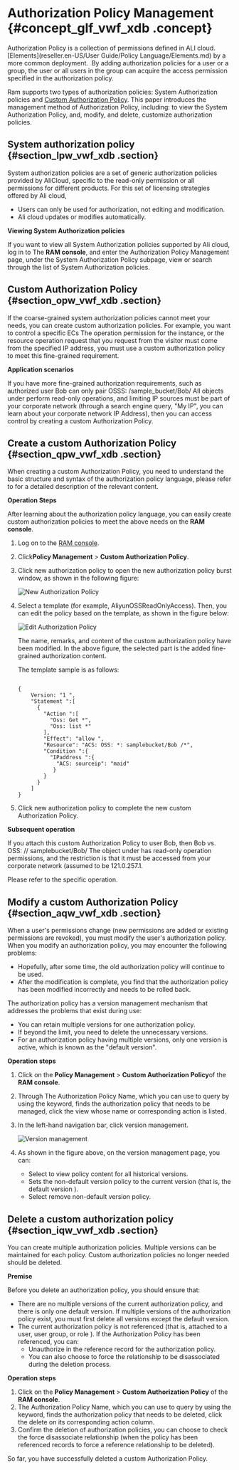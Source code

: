 # Authorization Policy Management {#concept_glf_vwf_xdb .concept}

Authorization Policy is a collection of permissions defined in ALI cloud.[Elements](reseller.en-US/User Guide/Policy Language/Elements.md) by a more common deployment.  By adding authorization policies for a user or a group, the user or all users in the group can acquire the access permission specified in the authorization policy.

Ram supports two types of authorization policies: System Authorization policies and [Custom Authorization Policy](#). This paper introduces the management method of Authorization Policy, including: to view the System Authorization Policy, and, modify, and delete, customize authorization policies.

## System authorization policy {#section_lpw_vwf_xdb .section}

System authorization policies are a set of generic authorization policies provided by AliCloud, specific to the read-only permission or all permissions for different products. For this set of licensing strategies offered by Ali cloud,

-   Users can only be used for authorization, not editing and modification.
-   Ali cloud updates or modifies automatically.

**Viewing System Authorization policies**

If you want to view all System Authorization policies supported by Ali cloud, log in to The **RAM console**, and enter the Authorization Policy Management page, under the System Authorization Policy subpage, view or search through the list of System Authorization policies.

## Custom Authorization Policy {#section_opw_vwf_xdb .section}

If the coarse-grained system authorization policies cannot meet your needs, you can create custom authorization policies. For example, you want to control a specific ECs The operation permission for the instance, or the resource operation request that you request from the visitor must come from the specified IP address, you must use a custom authorization policy to meet this fine-grained requirement.

**Application scenarios**

If you have more fine-grained authorization requirements, such as authorized user Bob can only pair OSSS: /sample\_bucket/Bob/ All objects under perform read-only operations, and limiting IP sources must be part of your corporate network \(through a search engine query, "My IP", you can learn about your corporate network IP Address\), then you can access control by creating a custom Authorization Policy.

## Create a custom Authorization Policy {#section_qpw_vwf_xdb .section}

When creating a custom Authorization Policy, you need to understand the basic structure and syntax of the authorization policy language, please refer to for a detailed description of the relevant content.

**Operation Steps**

After learning about the authorization policy language, you can easily create custom authorization policies to meet the above needs on the **RAM console**.

1.  Log on to the [RAM console](https://partners-intl.console.aliyun.com/#/ecs).
2.  Click**Policy Management** \> **Custom Authorization Policy**.
3.  Click new authorization policy to open the new authorization policy burst window, as shown in the following figure:

    ![](images/3598_en-US.png "New Authorization Policy")

4.  Select a template \(for example, AliyunOSSReadOnlyAccess\). Then, you can edit the policy based on the template, as shown in the figure below:

    ![](images/3599_en-US.png "Edit Authorization Policy")

    The name, remarks, and content of the custom authorization policy have been modified. In the above figure, the selected part is the added fine-grained authorization content.

    The template sample is as follows:

    ```
    
    {
        Version: "1 ",
        "Statement ":[
          {
            "Action ":[
              "Oss: Get *",
              "Oss: list *"
            ],
            "Effect": "allow ",
            "Resource": "ACS: OSS: *: samplebucket/Bob /*",
            "Condition ":{
              "IPaddress ":{
                "ACS: sourceip": "maid"
               }
            }
          }
        ]
    }
    ```

5.  Click new authorization policy to complete the new custom Authorization Policy.

**Subsequent operation**

If you attach this custom Authorization Policy to user Bob, then Bob vs. OSS: // samplebucket/Bob/ The object under has read-only operation permissions, and the restriction is that it must be accessed from your corporate network \(assumed to be 121.0.257.1.

Please refer to the specific operation.

## Modify a custom Authorization Policy {#section_aqw_vwf_xdb .section}

When a user's permissions change \(new permissions are added or existing permissions are revoked\), you must modify the user's authorization policy. When you modify an authorization policy, you may encounter the following problems:

-   Hopefully, after some time, the old authorization policy will continue to be used.
-   After the modification is complete, you find that the authorization policy has been modified incorrectly and needs to be rolled back.

The authorization policy has a version management mechanism that addresses the problems that exist during use:

-   You can retain multiple versions for one authorization policy.
-   If beyond the limit, you need to delete the unnecessary versions.
-   For an authorization policy having multiple versions, only one version is active, which is known as the "default version".

**Operation steps**

1.  Click on the **Policy Management** \> **Custom Authorization Policy**of the **RAM console**.
2.  Through The Authorization Policy Name, which you can use to query by using the keyword, finds the authorization policy that needs to be managed, click the view whose name or corresponding action is listed.
3.  In the left-hand navigation bar, click version management.

     ![](images/3600_en-US.png "Version management") 

4.  As shown in the figure above, on the version management page, you can:
    -   Select to view policy content for all historical versions.
    -   Sets the non-default version policy to the current version \(that is, the default version \).
    -   Select remove non-default version policy.

## Delete a custom authorization policy {#section_iqw_vwf_xdb .section}

You can create multiple authorization policies. Multiple versions can be maintained for each policy. Custom authorization policies no longer needed should be deleted.

**Premise**

Before you delete an authorization policy, you should ensure that:

-   There are no multiple versions of the current authorization policy, and there is only one default version. If multiple versions of the authorization policy exist, you must first delete all versions except the default version.
-   The current authorization policy is not referenced \(that is, attached to a user, user group, or role \). If the Authorization Policy has been referenced, you can:
    -   Unauthorize in the reference record for the authorization policy.
    -   You can also choose to force the relationship to be disassociated during the deletion process.

**Operation steps**

1.  Click on the **Policy Management** \> **Custom Authorization Policy** of the **RAM console**.
2.  The Authorization Policy Name, which you can use to query by using the keyword, finds the authorization policy that needs to be deleted, click the delete on its corresponding action column.
3.  Confirm the deletion of authorization policies, you can choose to check the force disassociate relationship \(when the policy has been referenced records to force a reference relationship to be deleted\).

So far, you have successfully deleted a custom Authorization Policy.


